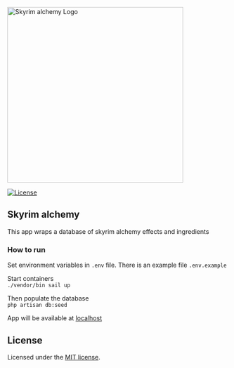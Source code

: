 <p><a href="https://elderscrolls.fandom.com/wiki/Alchemy_(Skyrim)" target="_blank"><img src="https://static.wikia.nocookie.net/elderscrolls/images/b/b9/SkillAlchemy.png/revision/latest?cb=20120513065550" width="400" alt="Skyrim alchemy Logo"></a></p>
<p>
<a href="https://opensource.org/licenses/MIT">
<img src="https://img.shields.io/packagist/l/laravel/framework" alt="License">
</a>
</p>

## Skyrim alchemy

This app wraps a database of skyrim alchemy effects and ingredients

### How to run

Set environment variables in `.env` file. There is an example file `.env.example`  

Start containers  
`./vendor/bin sail up`  
  
Then populate the database  
`php artisan db:seed`


App will be available at  <a href="https://localhost" alt="localhost">localhost</a>

## License

Licensed under the [MIT license](https://opensource.org/licenses/MIT).

